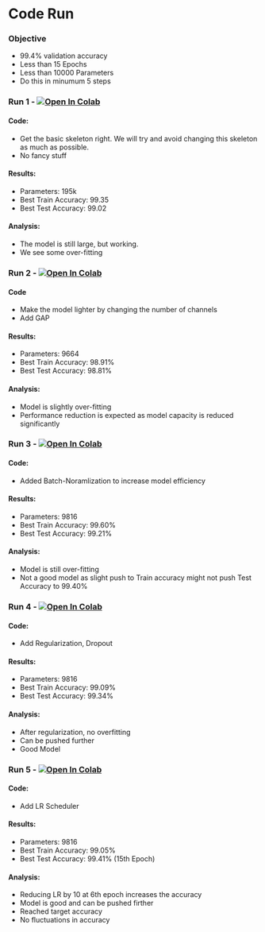 
# Code Run

###	Objective
-	99.4% validation accuracy
- Less than 15 Epochs
-	Less than 10000 Parameters
- Do this in minumum 5 steps

### Run 1 - [![Open In Colab](https://colab.research.google.com/assets/colab-badge.svg)](https://colab.research.google.com/github/anuragal/deep-learning/blob/master/S5/run1.ipynb)

#### Code:
- Get the basic skeleton right. We will try and avoid changing this skeleton as much as possible. 
- No fancy stuff
#### Results:
- Parameters: 195k
- Best Train Accuracy: 99.35
- Best Test Accuracy: 99.02
#### Analysis:
- The model is still large, but working. 
- We see some over-fitting

### Run 2 - [![Open In Colab](https://colab.research.google.com/assets/colab-badge.svg)](https://colab.research.google.com/github/anuragal/deep-learning/blob/master/S5/run2.ipynb)

#### Code
- Make the model lighter by changing the number of channels
- Add GAP
#### Results:
- Parameters: 9664
- Best Train Accuracy: 98.91%
- Best Test Accuracy: 98.81%
#### Analysis:
- Model is slightly over-fitting
- Performance reduction is expected as model capacity is reduced significantly 

### Run 3 - [![Open In Colab](https://colab.research.google.com/assets/colab-badge.svg)](https://colab.research.google.com/github/anuragal/deep-learning/blob/master/S5/run3.ipynb)

#### Code:
- Added Batch-Noramlization to increase model efficiency
#### Results:
- Parameters: 9816
- Best Train Accuracy: 99.60%
- Best Test Accuracy: 99.21%
#### Analysis:
- Model is still over-fitting
- Not a good model as slight push to Train accuracy might not push Test Accuracy to 99.40%

### Run 4 - [![Open In Colab](https://colab.research.google.com/assets/colab-badge.svg)](https://colab.research.google.com/github/anuragal/deep-learning/blob/master/S5/run4.ipynb)

#### Code:
- Add Regularization, Dropout
#### Results:
- Parameters: 9816
- Best Train Accuracy: 99.09%
- Best Test Accuracy: 99.34%
#### Analysis:
- After regularization, no overfitting
- Can be pushed further
- Good Model

### Run 5 - [![Open In Colab](https://colab.research.google.com/assets/colab-badge.svg)](https://colab.research.google.com/github/anuragal/deep-learning/blob/master/S5/run5.ipynb)

#### Code:
- Add LR Scheduler
#### Results:
- Parameters: 9816
- Best Train Accuracy: 99.05%
- Best Test Accuracy: 99.41% (15th Epoch)
#### Analysis:
- Reducing LR by 10 at 6th epoch increases the accuracy
- Model is good and can be pushed firther
- Reached target accuracy
- No fluctuations in accuracy 

